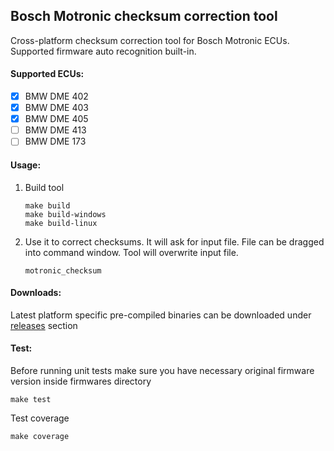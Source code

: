 ## Bosch Motronic checksum correction tool

Cross-platform checksum correction tool for Bosch Motronic ECUs. Supported firmware auto recognition built-in.

#### Supported ECUs:

- [x] BMW DME 402
- [x] BMW DME 403
- [X] BMW DME 405
- [ ] BMW DME 413
- [ ] BMW DME 173

#### Usage:

1. Build tool
    ```
    make build
    make build-windows
    make build-linux
    ```

2. Use it to correct checksums. It will ask for input file. File can be dragged into command window. Tool will overwrite input file.
    ```
    motronic_checksum
    ```

#### Downloads:
Latest platform specific pre-compiled binaries can be downloaded under [releases](https://github.com/matiss/motronic-checksum/releases) section


#### Test:

Before running unit tests make sure you have necessary original firmware version inside firmwares directory
```
make test
```

Test coverage
```
make coverage
```